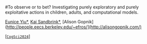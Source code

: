#To observe or to bet? Investigating purely exploratory and purely exploitative actions in children, adults, and computational models.

[Eunice Yiu*](https://ey242.github.io/), [Kai Sandbrink*](https://www.psy.ox.ac.uk/people/kai-sandbrink), [Alison Gopnik](http://people.eecs.berkeley.edu/~efros/](http://alisongopnik.com/)

[[`CogSci2024`]([https://arxiv.org/abs/2307.05014](https://escholarship.org/uc/item/2x7300qr))]

